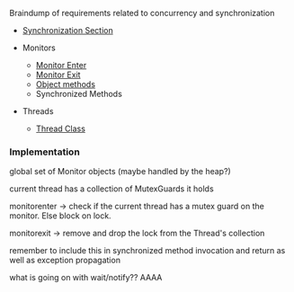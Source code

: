 Braindump of requirements related to concurrency and synchronization

- [Synchronization Section](https://docs.oracle.com/javase/specs/jvms/se21/html/jvms-2.html#jvms-2.11.10)

- Monitors

  - [Monitor Enter](https://docs.oracle.com/javase/specs/jvms/se21/html/jvms-6.html#jvms-6.5.monitorenter)
  - [Monitor Exit](https://docs.oracle.com/javase/specs/jvms/se21/html/jvms-6.html#jvms-6.5.monitorexit)
  - [Object methods](https://docs.oracle.com/javase/8/docs/api/java/lang/Object.html)
  - Synchronized Methods

- Threads
  - [Thread Class](https://docs.oracle.com/javase/8/docs/api/java/lang/Thread.html)

### Implementation

global set of Monitor objects (maybe handled by the heap?)

current thread has a collection of MutexGuards it holds

monitorenter -> check if the current thread has a mutex guard on the monitor. Else block on lock.

monitorexit -> remove and drop the lock from the Thread's collection

remember to include this in synchronized method invocation and return as well as exception propagation

what is going on with wait/notify?? AAAA
